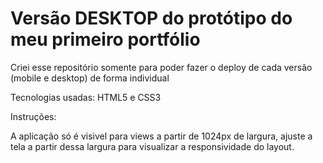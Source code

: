 # Versão DESKTOP do protótipo do meu primeiro portfólio

Criei esse repositório somente para poder fazer o deploy de cada versão (mobile e desktop) de forma individual

Tecnologias usadas: HTML5 e CSS3

Instruções:

A aplicação só é visivel para views a partir de 1024px de largura, ajuste a tela a partir dessa largura para visualizar a responsividade do layout.
